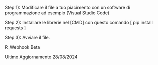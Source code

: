 Step 1): Modificare il file a tuo piacimento con un software di programmazione ad esempio (Visual Studio Code)

Step 2): Installare le librerie nel [CMD] con questo comando    [ pip install requests ]

Step 3): Avviare il file.



R_Webhook  Beta

Ultimo Aggiornamento 28/08/2024
